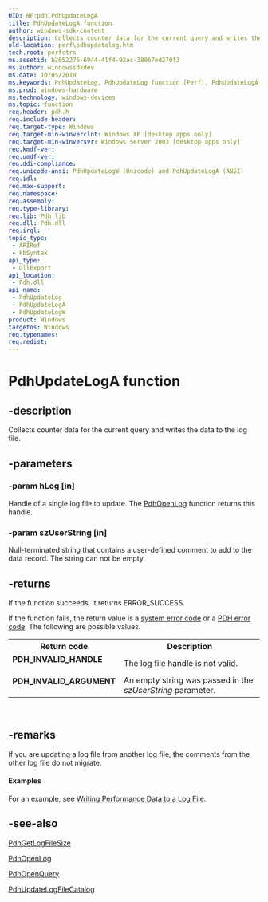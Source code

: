 ```yaml
---
UID: NF:pdh.PdhUpdateLogA
title: PdhUpdateLogA function
author: windows-sdk-content
description: Collects counter data for the current query and writes the data to the log file.
old-location: perf\pdhupdatelog.htm
tech.root: perfctrs
ms.assetid: b2052275-6944-41f4-92ac-38967ed270f3
ms.author: windowssdkdev
ms.date: 10/05/2018
ms.keywords: PdhUpdateLog, PdhUpdateLog function [Perf], PdhUpdateLogA, PdhUpdateLogW, _win32_pdhupdatelog, base.pdhupdatelog, pdh/PdhUpdateLog, pdh/PdhUpdateLogA, pdh/PdhUpdateLogW, perf.pdhupdatelog
ms.prod: windows-hardware
ms.technology: windows-devices
ms.topic: function
req.header: pdh.h
req.include-header: 
req.target-type: Windows
req.target-min-winverclnt: Windows XP [desktop apps only]
req.target-min-winversvr: Windows Server 2003 [desktop apps only]
req.kmdf-ver: 
req.umdf-ver: 
req.ddi-compliance: 
req.unicode-ansi: PdhUpdateLogW (Unicode) and PdhUpdateLogA (ANSI)
req.idl: 
req.max-support: 
req.namespace: 
req.assembly: 
req.type-library: 
req.lib: Pdh.lib
req.dll: Pdh.dll
req.irql: 
topic_type:
 - APIRef
 - kbSyntax
api_type:
 - DllExport
api_location:
 - Pdh.dll
api_name:
 - PdhUpdateLog
 - PdhUpdateLogA
 - PdhUpdateLogW
product: Windows
targetos: Windows
req.typenames: 
req.redist: 
---
```


# PdhUpdateLogA function


## -description


Collects counter data for the current query and writes the data to the log file.
		


## -parameters




### -param hLog [in]

Handle of a single log file to update. The 
<a href="https://msdn.microsoft.com/a8457959-af3a-497f-91ca-0876cbb552cc">PdhOpenLog</a> function returns this handle.


### -param szUserString [in]

Null-terminated string that contains a user-defined comment to add to the data record. The string can not be empty.


## -returns



If the function succeeds, it returns ERROR_SUCCESS.
						

If the function fails, the return value is a 
<a href="https://msdn.microsoft.com/4a3a8feb-a05f-4614-8f04-1f507da7e5b7">system error code</a> or a 
<a href="https://msdn.microsoft.com/ea67d798-81db-44ad-b0fb-24e0c3be7388">PDH error code</a>. The following are possible values.

<table>
<tr>
<th>Return code</th>
<th>Description</th>
</tr>
<tr>
<td width="40%">
<dl>
<dt><b>PDH_INVALID_HANDLE</b></dt>
</dl>
</td>
<td width="60%">
The log file handle is not valid.

</td>
</tr>
<tr>
<td width="40%">
<dl>
<dt><b>PDH_INVALID_ARGUMENT</b></dt>
</dl>
</td>
<td width="60%">
An empty string was passed in the <i>szUserString</i> parameter.

</td>
</tr>
</table>
 




## -remarks



If you are updating a log file from another log file, the comments from the other log file do not migrate.


#### Examples

For an example, see 
<a href="https://msdn.microsoft.com/a1bc40ea-d928-495a-abc0-daf097202a12">Writing Performance Data to a Log File</a>.

<div class="code"></div>



## -see-also




<a href="https://msdn.microsoft.com/2bb94019-c664-4144-98b6-a0a545f7e4c1">PdhGetLogFileSize</a>



<a href="https://msdn.microsoft.com/a8457959-af3a-497f-91ca-0876cbb552cc">PdhOpenLog</a>



<a href="https://msdn.microsoft.com/ec4e5353-c7f5-4957-b7f4-39df508846a0">PdhOpenQuery</a>



<a href="https://msdn.microsoft.com/e8aa8462-48f1-4ccd-8c41-a7358975e056">PdhUpdateLogFileCatalog</a>
 

 

